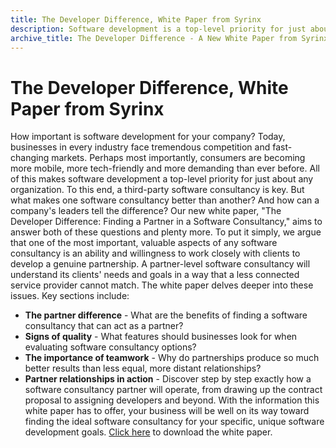 ```yaml
---
title: The Developer Difference, White Paper from Syrinx
description: Software development is a top-level priority for just about any organization. To this end, a third-party software consultancy is key.
archive_title: The Developer Difference - A New White Paper from Syrinx Consulting
---
```


# The Developer Difference, White Paper from Syrinx

How important is software development for your company? Today, businesses in every industry face tremendous competition and fast-changing markets. Perhaps most importantly, consumers are becoming more mobile, more tech-friendly and more demanding than ever before. All of this makes software development a top-level priority for just about any organization. To this end, a third-party software consultancy is key. But what makes one software consultancy better than another? And how can a company's leaders tell the difference? Our new white paper, "The Developer Difference: Finding a Partner in a Software Consultancy," aims to answer both of these questions and plenty more. To put it simply, we argue that one of the most important, valuable aspects of any software consultancy is an ability and willingness to work closely with clients to develop a genuine partnership. A partner-level software consultancy will understand its clients' needs and goals in a way that a less connected service provider cannot match. The white paper delves deeper into these issues. Key sections include:

  * **The partner difference** \- What are the benefits of finding a software consultancy that can act as a partner?
  * **Signs of quality** \- What features should businesses look for when evaluating software consultancy options?
  * **The importance of teamwork** \- Why do partnerships produce so much better results than less equal, more distant relationships?
  * **Partner relationships in action** \- Discover step by step exactly how a software consultancy partner will operate, from drawing up the contract proposal to assigning developers and beyond.
With the information this white paper has to offer, your business will be well on its way toward finding the ideal software consultancy for your specific, unique software development goals. [Click here](http://blogs.syrinx.com/wp-content/uploads/sites/72/2015/05/syrinx_finding_a_software_consultancy_whitepaper.pdf) to download the white paper.
